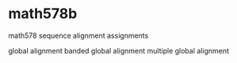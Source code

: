math578b
========

math578 sequence alignment assignments

global alignment
banded global alignment
multiple global alignment
